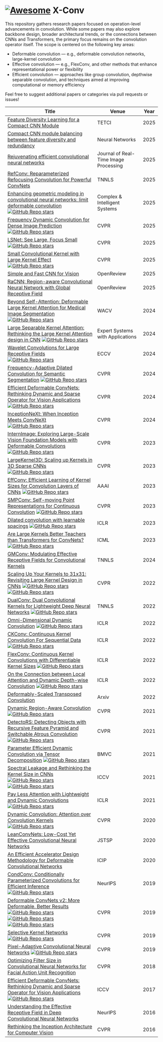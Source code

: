 # [![Awesome](https://awesome.re/badge.svg)](https://awesome.re) X-Conv

This repository gathers research papers focused on operation-level advancements in convolution. While some papers may also explore backbone design, broader architectural trends, or the connections between CNNs and Transformers, the primary focus remains on the convolution operator itself. The scope is centered on the following key areas:

- Deformable convolution — e.g., deformable convolution networks, large-kernel convolution
- Effective convolution — e.g., FlexConv, and other methods that enhance representational power or flexibility
- Efficient convolution — approaches like group convolution, depthwise separable convolution, and techniques aimed at improving computational or memory efficiency

Feel free to suggest additional papers or categories via pull requests or issues!

| Title                                                        | Venue      | Year |
| ------------------------------------------------------------ | ---------- | ---- |
| [Feature Diversity Learning for a Compact CNN Module](https://ieeexplore.ieee.org/document/11010101)| TETCI | 2025 |
| [Compact CNN module balancing between feature diversity and redundancy](https://doi.org/10.1016/j.neunet.2025.107456)| Neural Networks | 2025 |
| [Rejuvenating efficient convolutional neural networks](https://link.springer.com/article/10.1007/s11554-025-01696-w)| Journal of Real-Time Image Processing | 2025 |
| [RefConv: Reparameterized Refocusing Convolution for Powerful ConvNets](https://openreview.net/forum?id=You77eOFDv)| TNNLS | 2025 |
| [Enhancing geometric modeling in convolutional neural networks: limit deformable convolution](https://link.springer.com/article/10.1007/s40747-025-01799-8) [![GitHub Repo stars](https://img.shields.io/github/stars/1977245719/LDCN)](https://github.com/1977245719/LDCN)| Complex & Intelligent Systems | 2025 |
| [Frequency Dynamic Convolution for Dense Image Prediction](https://arxiv.org/abs/2503.18783) [![GitHub Repo stars](https://img.shields.io/github/stars/Linwei-Chen/FDConv)](https://github.com/Linwei-Chen/FDConv)| CVPR | 2025 |
| [LSNet: See Large, Focus Small](https://arxiv.org/abs/2503.23135) [![GitHub Repo stars](https://img.shields.io/github/stars/THU-MIG/lsnet)](https://github.com/THU-MIG/lsnet)| CVPR | 2025 |
| [Small Convolutional Kernel with Large Kernel Effect](https://arxiv.org/abs/2401.12736) [![GitHub Repo stars](https://img.shields.io/github/stars/lidc54/shift-wiseConv)](https://github.com/lidc54/shift-wiseConv)| CVPR | 2025 |
| [Simple and Fast CNN for Vision](https://openreview.net/forum?id=2GEiBzs2Do)| OpenReview | 2025 |
| [RaCNN: Region-aware Convolutional Neural Network with Global Receptive Field](https://openreview.net/forum?id=synCTX1JqO)| OpenReview | 2025 |
| [Beyond Self-Attention: Deformable Large Kernel Attention for Medical Image Segmentation](https://arxiv.org/abs/2309.00121) [![GitHub Repo stars](https://img.shields.io/github/stars/xmindflow/deformableLKA)](https://github.com/xmindflow/deformableLKA)| WACV | 2024 |
| [Large Separable Kernel Attention: Rethinking the Large Kernel Attention design in CNN](https://arxiv.org/abs/2309.01439) [![GitHub Repo stars](https://img.shields.io/github/stars/StevenLauHKHK/Large-Separable-Kernel-Attention)](https://github.com/StevenLauHKHK/Large-Separable-Kernel-Attention)| Expert Systems with Applications | 2024 |
| [Wavelet Convolutions for Large Receptive Fields](https://arxiv.org/abs/2407.05848) [![GitHub Repo stars](https://img.shields.io/github/stars/BGU-CS-VIL/WTConv)](https://github.com/BGU-CS-VIL/WTConv)| ECCV | 2024 |
| [Frequency-Adaptive Dilated Convolution for Semantic Segmentation](https://arxiv.org/abs/2403.05369) [![GitHub Repo stars](https://img.shields.io/github/stars/Linwei-Chen/FADC)](https://github.com/Linwei-Chen/FADC)| CVPR | 2024 |
| [Efficient Deformable ConvNets: Rethinking Dynamic and Sparse Operator for Vision Applications](https://arxiv.org/abs/2401.06197) [![GitHub Repo stars](https://img.shields.io/github/stars/OpenGVLab/DCNv4)](https://github.com/OpenGVLab/DCNv4)| CVPR | 2024 |
| [InceptionNeXt: When Inception Meets ConvNeXt](https://arxiv.org/abs/2303.16900) [![GitHub Repo stars](https://img.shields.io/github/stars/sail-sg/inceptionnext)](https://github.com/sail-sg/inceptionnext)| CVPR | 2024 |
| [InternImage: Exploring Large-Scale Vision Foundation Models with Deformable Convolutions](https://arxiv.org/abs/2211.05778) [![GitHub Repo stars](https://img.shields.io/github/stars/OpenGVLab/InternImage)](https://github.com/OpenGVLab/InternImage)| CVPR | 2023 |
| [LargeKernel3D: Scaling up Kernels in 3D Sparse CNNs](https://arxiv.org/abs/2206.10555) [![GitHub Repo stars](https://img.shields.io/github/stars/dvlab-research/LargeKernel3D)](https://github.com/dvlab-research/LargeKernel3D)| CVPR | 2023 |
| [EffConv: Efficient Learning of Kernel Sizes for Convolution Layers of CNNs](https://ojs.aaai.org/index.php/AAAI/article/view/25923) [![GitHub Repo stars](https://img.shields.io/github/stars/Alii-Ganjj/EffConv)](https://github.com/Alii-Ganjj/EffConv)| AAAI | 2023 |
| [SMPConv: Self-moving Point Representations for Continuous Convolution](https://arxiv.org/abs/2304.02330) [![GitHub Repo stars](https://img.shields.io/github/stars/sangnekim/SMPConv)](https://github.com/sangnekim/SMPConv)| CVPR | 2023 |
| [Dilated convolution with learnable spacings](https://arxiv.org/abs/2112.03740) [![GitHub Repo stars](https://img.shields.io/github/stars/K-H-Ismail/Dilated-Convolution-with-Learnable-Spacings-PyTorch)](https://github.com/K-H-Ismail/Dilated-Convolution-with-Learnable-Spacings-PyTorch)| ICLR | 2023 |
| [Are Large Kernels Better Teachers than Transformers for ConvNets?](https://arxiv.org/abs/2305.19412) [![GitHub Repo stars](https://img.shields.io/github/stars/VITA-Group/SLaK)](https://github.com/VITA-Group/SLaK)| ICML | 2023 |
| [GMConv: Modulating Effective Receptive Fields for Convolutional Kernels](https://arxiv.org/abs/2302.04544)| TNNLS | 2024 |
| [Scaling Up Your Kernels to 31x31: Revisiting Large Kernel Design in CNNs](https://arxiv.org/abs/2203.06717) [![GitHub Repo stars](https://img.shields.io/github/stars/MegEngine/RepLKNet)](https://github.com/MegEngine/RepLKNet) [![GitHub Repo stars](https://img.shields.io/github/stars/DingXiaoH/RepLKNet-pytorch)](https://github.com/DingXiaoH/RepLKNet-pytorch)| CVPR | 2022 |
| [DualConv: Dual Convolutional Kernels for Lightweight Deep Neural Networks](https://arxiv.org/abs/2202.07481) [![GitHub Repo stars](https://img.shields.io/github/stars/ChipsGuardian/DualConv)](https://github.com/ChipsGuardian/DualConv)| TNNLS | 2022 |
| [Omni-Dimensional Dynamic Convolution](https://arxiv.org/abs/2209.07947) [![GitHub Repo stars](https://img.shields.io/github/stars/OSVAI/ODConv)](https://github.com/OSVAI/ODConv)| ICLR | 2022 |
| [CKConv: Continuous Kernel Convolution For Sequential Data](https://arxiv.org/abs/2102.02611) [![GitHub Repo stars](https://img.shields.io/github/stars/dwromero/ckconv)](https://github.com/dwromero/ckconv)| ICLR | 2022 |
| [FlexConv: Continuous Kernel Convolutions with Differentiable Kernel Sizes](https://arxiv.org/abs/2110.08059) [![GitHub Repo stars](https://img.shields.io/github/stars/rjbruin/flexconv)](https://github.com/rjbruin/flexconv)| ICLR | 2022 |
| [On the Connection between Local Attention and Dynamic Depth-wise Convolution](https://arxiv.org/abs/2106.04263) [![GitHub Repo stars](https://img.shields.io/github/stars/Atten4Vis/DemystifyLocalViT)](https://github.com/Atten4Vis/DemystifyLocalViT)| ICLR | 2022 |
| [Deformably-Scaled Transposed Convolution](https://arxiv.org/abs/2210.09446)| Arxiv | 2022 |
| [Dynamic Region-Aware Convolution](https://arxiv.org/abs/2003.12243) [![GitHub Repo stars](https://img.shields.io/github/stars/shallowtoil/DRConv-PyTorch)](https://github.com/shallowtoil/DRConv-PyTorch)| CVPR | 2021 |
| [DetectoRS: Detecting Objects with Recursive Feature Pyramid and Switchable Atrous Convolution](https://arxiv.org/abs/2006.02334) [![GitHub Repo stars](https://img.shields.io/github/stars/joe-siyuan-qiao/DetectoRS)](https://github.com/joe-siyuan-qiao/DetectoRS)| CVPR | 2021 |
| [Parameter Efficient Dynamic Convolution via Tensor Decomposition](https://www.bmvc2021-virtualconference.com/conference/papers/paper_1631.html) [![GitHub Repo stars](https://img.shields.io/github/stars/zejiangh/PEDConv)](https://github.com/zejiangh/PEDConv)| BMVC | 2021 |
| [Spectral Leakage and Rethinking the Kernel Size in CNNs](https://arxiv.org/abs/2101.10143) [![GitHub Repo stars](https://img.shields.io/github/stars/EvgenyKashin/non-leaking-conv)](https://github.com/EvgenyKashin/non-leaking-conv) [![GitHub Repo stars](https://img.shields.io/github/stars/ntomen/Windowed-Convolutions-for-CNNs)](https://github.com/ntomen/Windowed-Convolutions-for-CNNs)| ICCV | 2021 |
| [Pay Less Attention with Lightweight and Dynamic Convolutions](https://arxiv.org/abs/1901.10430) [![GitHub Repo stars](https://img.shields.io/github/stars/rjbruin/flexconv)](https://github.com/rjbruin/flexconv)| ICLR | 2021 |
| [Dynamic Convolution: Attention over Convolution Kernels](https://arxiv.org/abs/1912.03458) [![GitHub Repo stars](https://img.shields.io/github/stars/kaijieshi7/Dynamic-convolution-Pytorch)](https://github.com/kaijieshi7/Dynamic-convolution-Pytorch)| CVPR | 2020 |
| [LeanConvNets: Low-Cost Yet Effective Convolutional Neural Networks](https://arxiv.org/abs/1910.13157)| JSTSP | 2020 |
| [An Efficient Accelerator Design Methodology for Deformable Convolutional Networks](https://arxiv.org/abs/2006.05238)| ICIP | 2020 |
| [CondConv: Conditionally Parameterized Convolutions for Efficient Inference](https://arxiv.org/abs/1904.04971) [![GitHub Repo stars](https://img.shields.io/github/stars/d-li14/condconv.pytorch)](https://github.com/d-li14/condconv.pytorch)| NeurIPS | 2019 |
| [Deformable ConvNets v2: More Deformable, Better Results](https://arxiv.org/abs/1811.11168) [![GitHub Repo stars](https://img.shields.io/github/stars/CharlesShang/DCNv2)](https://github.com/CharlesShang/DCNv2) [![GitHub Repo stars](https://img.shields.io/github/stars/lucasjinreal/DCNv2_latest)](https://github.com/developer0hye/lucasjinreal/DCNv2_latest) [![GitHub Repo stars](https://img.shields.io/github/stars/developer0hye/PyTorch-Deformable-Convolution-v2)](https://github.com/developer0hye/PyTorch-Deformable-Convolution-v2)| CVPR | 2019 |
| [Selective Kernel Networks](https://arxiv.org/abs/1903.06586) [![GitHub Repo stars](https://img.shields.io/github/stars/implus/SKNet)](https://github.com/implus/SKNet)| CVPR | 2019 |
| [Pixel-Adaptive Convolutional Neural Networks](https://arxiv.org/abs/1904.05373) [![GitHub Repo stars](https://img.shields.io/github/stars/NVlabs/pacnet)](https://github.com/NVlabs/pacnet)| CVPR | 2019 |
| [Optimizing Filter Size in Convolutional Neural Networks for Facial Action Unit Recognition](https://arxiv.org/abs/1707.08630)| CVPR | 2018 |
| [Efficient Deformable ConvNets: Rethinking Dynamic and Sparse Operator for Vision Applications](https://arxiv.org/abs/2401.06197) [![GitHub Repo stars](https://img.shields.io/github/stars/msracver/Deformable-ConvNets)](https://github.com/msracver/Deformable-ConvNets)| ICCV | 2017 |
| [Understanding the Effective Receptive Field in Deep Convolutional Neural Networks](https://arxiv.org/abs/1701.04128)| NeurIPS | 2016 |
| [Rethinking the Inception Architecture for Computer Vision](https://arxiv.org/abs/1512.00567)| CVPR | 2016 |
